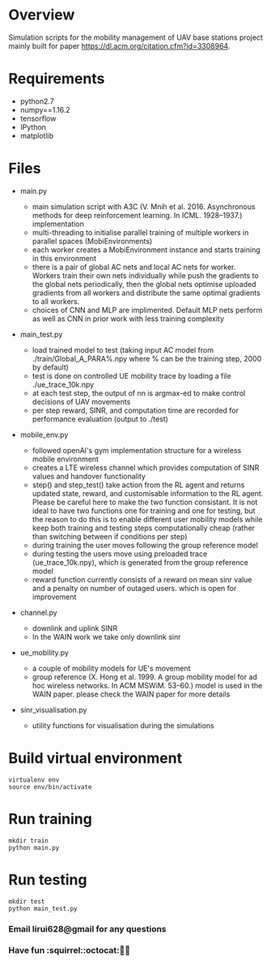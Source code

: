 # Overview 
Simulation scripts for the mobility management of UAV base stations project mainly built for paper https://dl.acm.org/citation.cfm?id=3308964. 

# Requirements  
* python2.7  
* numpy==1.16.2
* tensorflow  
* IPython  
* matplotlib   

# Files
* main.py
  - main simulation script with A3C (V. Mnih et al. 2016. Asynchronous methods for deep reinforcement learning. In ICML. 1928–1937.) implementation   
  - multi-threading to initialise parallel training of multiple workers in parallel spaces (MobiEnvironments)  
  - each worker creates a MobiEnvironment instance and starts training in this environment   
  - there is a pair of global AC nets and local AC nets for worker. Workers train their own nets individually while push the gradients to the global nets periodically, then the global nets optimise uploaded gradients from all workers and distribute the same optimal gradients to all workers.  
  - choices of CNN and MLP are implimented. Default MLP nets perform as well as CNN in prior work with less training complexity  
  
  
* main_test.py    
  - load trained model to test (taking input AC model from ./train/Global_A_PARA%.npy where % can be the training step, 2000 by default)  
  - test is done on controlled UE mobility trace by loading a file ./ue_trace_10k.npy  
  - at each test step, the output of nn is argmax-ed to make control decisions of UAV movements   
  - per step reward, SINR, and computation time are recorded for performance evaluation (output to ./test)  
  
  
* mobile_env.py  
  - followed openAI's gym implementation structure for a wireless mobile environment   
  - creates a LTE wireless channel which provides computation of SINR values and handover functionality   
  - step() and step_test() take action from the RL agent and returns updated state, reward, and customisable information to the RL agent. Please be careful here to make the two function consistant. It is not ideal to have two functions one for training and one for testing, but the reason to do this is to enable different user mobility models while keep both training and testing steps computationally cheap (rather than switching between if conditions per step)   
  - during training the user moves following the group reference model  
  - during testing the users move using preloaded trace (ue_trace_10k.npy), which is generated from the group reference model  
  - reward function currently consists of a reward on mean sinr value and a penalty on number of outaged users. which is open for improvement
 
* channel.py 
  - downlink and uplink SINR    
  - In the WAIN work we take only downlink sinr  

* ue_mobility.py  
  - a couple of mobility models for UE's movement  
  - group reference (X. Hong et al. 1999. A group mobility model for ad hoc wireless networks. In ACM MSWiM. 53–60.) model is used in the WAIN paper. please check the WAIN paper for more details    

* sinr_visualisation.py  
  - utility functions for visualisation during the simulations  

# Build virtual environment  
` virtualenv env  `  
` source env/bin/activate ` 

# Run training  
` mkdir train `   
` python main.py  `  

# Run testing
` mkdir test `    
` python main_test.py `

### Email lirui628@gmail for any questions
### Have fun :squirrel::octocat::robot::four_leaf_clover:
